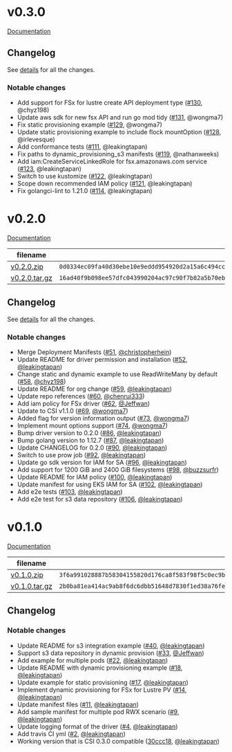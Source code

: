 # v0.3.0
[Documentation](https://github.com/kubernetes-sigs/aws-fsx-csi-driver/blob/v0.3.0/docs/README.md)

## Changelog
See [details](https://github.com/kubernetes-sigs/aws-fsx-csi-driver/compare/v0.2.0...v0.3.0) for all the changes.

### Notable changes
* Add support for FSx for lustre create API deployment type ([#130](https://github.com/kubernetes-sigs/aws-fsx-csi-driver/pull/130), @chyz198)
* Update aws sdk for new fsx API and run go mod tidy ([#131](https://github.com/kubernetes-sigs/aws-fsx-csi-driver/pull/131), @wongma7)
* Fix static provisioning example ([#129](https://github.com/kubernetes-sigs/aws-fsx-csi-driver/pull/129), @wongma7)
* Update static provisioning example to include flock mountOption ([#128](https://github.com/kubernetes-sigs/aws-fsx-csi-driver/pull/128), @irlevesque)
* Add conformance tests ([#111](https://github.com/kubernetes-sigs/aws-fsx-csi-driver/pull/111), @leakingtapan)
* Fix paths to dynamic_provisioning_s3 manifests ([#119](https://github.com/kubernetes-sigs/aws-fsx-csi-driver/pull/119), @nathanweeks)
* Add iam:CreateServiceLinkedRole for fsx.amazonaws.com service ([#123](https://github.com/kubernetes-sigs/aws-fsx-csi-driver/pull/123), @leakingtapan)
* Switch to use kustomize ([#122](https://github.com/kubernetes-sigs/aws-fsx-csi-driver/pull/122), @leakingtapan)
* Scope down recommended IAM policy ([#121](https://github.com/kubernetes-sigs/aws-fsx-csi-driver/pull/121), @leakingtapan)
* Fix golangci-lint to 1.21.0 ([#114](https://github.com/kubernetes-sigs/aws-fsx-csi-driver/pull/114), @leakingtapan)

# v0.2.0
[Documentation](https://github.com/kubernetes-sigs/aws-fsx-csi-driver/blob/v0.2.0/docs/README.md)

filename  | sha512 hash
--------- | ------------
[v0.2.0.zip](https://github.com/kubernetes-sigs/aws-fsx-csi-driver/archive/v0.2.0.zip) | `0d0334ec09fa40d30ebe10e9eddd954920d2a15a6c494ccb67b180a9a727c3feaa39728335d473adc7ee8ffdd441c73f6d7498ac3c493f91dfceee58ef57694f`
[v0.2.0.tar.gz](https://github.com/kubernetes-sigs/aws-fsx-csi-driver/archive/v0.2.0.tar.gz) | `16ad40f9b098ee57dfc043990204ac97c90f7b82a5b70eba23e22173d2a9f3c84041498657b29d2db254c4a569e8d6264ecf062197fe4a39a7b38817bab51356`

## Changelog
See [details](https://github.com/kubernetes-sigs/aws-fsx-csi-driver/compare/v0.1.0...v0.2.0) for all the changes.

### Notable changes
* Merge Deployment Manifests ([#51](https://github.com/kubernetes-sigs/aws-fsx-csi-driver/pull/51), [@christopherhein](https://github.com/christopherhein))
* Update README for driver permission and installation ([#52](https://github.com/kubernetes-sigs/aws-fsx-csi-driver/pull/52), [@leakingtapan](https://github.com/leakingtapan))
* Change static and dynamic example to use ReadWriteMany by default ([#58](https://github.com/kubernetes-sigs/aws-fsx-csi-driver/pull/58), [@chyz198](https://github.com/chyz198))
* Update README for org change ([#59](https://github.com/kubernetes-sigs/aws-fsx-csi-driver/pull/59), [@leakingtapan](https://github.com/leakingtapan))
* Update repo references ([#60](https://github.com/kubernetes-sigs/aws-fsx-csi-driver/pull/60), [@chenrui333](https://github.com/chenrui333))
* Add iam policy for FSx driver ([#62](https://github.com/kubernetes-sigs/aws-fsx-csi-driver/pull/62), [@Jeffwan](https://github.com/Jeffwan))
* Update to CSI v1.1.0 ([#69](https://github.com/kubernetes-sigs/aws-fsx-csi-driver/pull/69), [@wongma7](https://github.com/wongma7))
* Added flag for version information output ([#73](https://github.com/kubernetes-sigs/aws-fsx-csi-driver/pull/73), [@wongma7](https://github.com/wongma7))
* Implement mount options support ([#74](https://github.com/kubernetes-sigs/aws-fsx-csi-driver/pull/74), [@wongma7](https://github.com/wongma7))
* Bump driver version to 0.2.0 ([#86](https://github.com/kubernetes-sigs/aws-fsx-csi-driver/pull/86), [@leakingtapan](https://github.com/leakingtapan))
* Bump golang version to 1.12.7 ([#87](https://github.com/kubernetes-sigs/aws-fsx-csi-driver/pull/87), [@leakingtapan](https://github.com/leakingtapan))
* Update CHANGELOG for 0.2.0 ([#90](https://github.com/kubernetes-sigs/aws-fsx-csi-driver/pull/90), [@leakingtapan](https://github.com/leakingtapan))
* Switch to use prow job ([#92](https://github.com/kubernetes-sigs/aws-fsx-csi-driver/pull/92), [@leakingtapan](https://github.com/leakingtapan))
* Update go sdk version for IAM for SA ([#96](https://github.com/kubernetes-sigs/aws-fsx-csi-driver/pull/96), [@leakingtapan](https://github.com/leakingtapan))
* Add support for 1200 GiB and 2400 GiB filesystems ([#98](https://github.com/kubernetes-sigs/aws-fsx-csi-driver/pull/98), [@buzzsurfr](https://github.com/buzzsurfr))
* Update README for IAM policy ([#100](https://github.com/kubernetes-sigs/aws-fsx-csi-driver/pull/100), [@leakingtapan](https://github.com/leakingtapan))
* Update manifest for using EKS IAM for SA ([#102](https://github.com/kubernetes-sigs/aws-fsx-csi-driver/pull/102), [@leakingtapan](https://github.com/leakingtapan))
* Add e2e tests ([#103](https://github.com/kubernetes-sigs/aws-fsx-csi-driver/pull/103), [@leakingtapan](https://github.com/leakingtapan))
* Add e2e test for s3 data repository ([#106](https://github.com/kubernetes-sigs/aws-fsx-csi-driver/pull/106), [@leakingtapan](https://github.com/leakingtapan))

# v0.1.0
[Documentation](https://github.com/kubernetes-sigs/aws-fsx-csi-driver/blob/v0.1.0/docs/README.md)

filename  | sha512 hash
--------- | ------------
[v0.1.0.zip](https://github.com/kubernetes-sigs/aws-fsx-csi-driver/archive/v0.1.0.zip) | `3f6a991028887b58304155820d176ca8f583f98f5c0ec9ba2f72912ff604c0be67ff6bacb818c823c2a87ea9578dfd5cf4db686276e3258aeff6522c55426740`
[v0.1.0.tar.gz](https://github.com/kubernetes-sigs/aws-fsx-csi-driver/archive/v0.1.0.tar.gz) | `2b0ba81ea414ac9ab8f6dc6dbb51648d7830f1ed38a76fe070b7ed6d6d95167b7ee1ef6ab9f8f4b11aedba730921d3f01bb43827c805366b83f3a47f75835d54`

## Changelog

### Notable changes
* Update README for s3 integration example ([#40](https://github.com/kubernetes-sigs/aws-fsx-csi-driver/pull/40), [@leakingtapan](https://github.com/leakingtapan/))
* Support s3 data repository in dynamic provision ([#33](https://github.com/kubernetes-sigs/aws-fsx-csi-driver/pull/33), [@Jeffwan](https://github.com/Jeffwan/))
* Add example for multiple pods ([#22](https://github.com/kubernetes-sigs/aws-fsx-csi-driver/pull/22), [@leakingtapan](https://github.com/leakingtapan/))
* Update README with dynamic provisioning example ([#18](https://github.com/kubernetes-sigs/aws-fsx-csi-driver/pull/18), [@leakingtapan](https://github.com/leakingtapan/))
* Update example for static provisioning ([#17](https://github.com/kubernetes-sigs/aws-fsx-csi-driver/pull/17), [@leakingtapan](https://github.com/leakingtapan/))
* Implement dynamic provisioning for FSx for Lustre PV ([#14](https://github.com/kubernetes-sigs/aws-fsx-csi-driver/pull/14), [@leakingtapan](https://github.com/leakingtapan/))
* Update manifest files ([#11](https://github.com/kubernetes-sigs/aws-fsx-csi-driver/pull/11), [@leakingtapan](https://github.com/leakingtapan/))
* Add sample manifest for multiple pod RWX scenario ([#9](https://github.com/kubernetes-sigs/aws-fsx-csi-driver/pull/9), [@leakingtapan](https://github.com/leakingtapan/))
* Update logging format of the driver ([#4](https://github.com/kubernetes-sigs/aws-fsx-csi-driver/pull/4), [@leakingtapan](https://github.com/leakingtapan/))
* Add travis CI yml ([#2](https://github.com/kubernetes-sigs/aws-fsx-csi-driver/pull/2), [@leakingtapan](https://github.com/leakingtapan/))
* Working version that is CSI 0.3.0 compatible ([30ccc18](https://github.com/kubernetes-sigs/aws-fsx-csi-driver/commit/30ccc18), [@leakingtapan](https://github.com/leakingtapan/))

